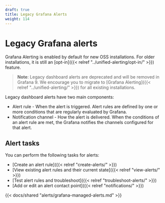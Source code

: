 ```yaml
---
draft: true
title: Legacy Grafana Alerts
weight: 114
---
```


# Legacy Grafana alerts

Grafana Alerting is enabled by default for new OSS installations. For older installations, it is still an [opt-in]({{< relref "../unified-alerting/opt-in/" >}}) feature.

> **Note**: Legacy dashboard alerts are deprecated and will be removed in Grafana 9. We encourage you to migrate to [Grafana Alerting]({{< relref "../unified-alerting/" >}}) for all existing installations.

Legacy dashboard alerts have two main components:

- Alert rule - When the alert is triggered. Alert rules are defined by one or more conditions that are regularly evaluated by Grafana.
- Notification channel - How the alert is delivered. When the conditions of an alert rule are met, the Grafana notifies the channels configured for that alert.

## Alert tasks

You can perform the following tasks for alerts:

- [Create an alert rule]({{< relref "create-alerts/" >}})
- [View existing alert rules and their current state]({{< relref "view-alerts/" >}})
- [Test alert rules and troubleshoot]({{< relref "troubleshoot-alerts/" >}})
- [Add or edit an alert contact point]({{< relref "notifications/" >}})

{{< docs/shared "alerts/grafana-managed-alerts.md" >}}
